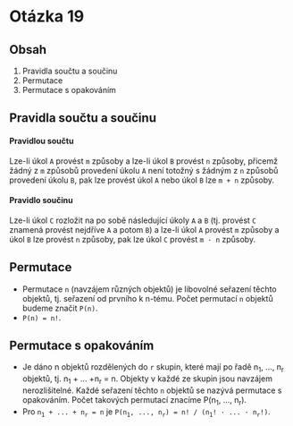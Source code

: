 # Otázka 19
## Obsah
1. Pravidla součtu a součinu
2. Permutace
3. Permutace s opakováním

## Pravidla součtu a součinu
#### Pravidlou součtu
Lze-li úkol `A` provést `m` způsoby a lze-li úkol `B` provést `n` způsoby, přicemž žádný z `m` způsobů provedení úkolu `A` není totožný s žádným z `n` způsobů provedení úkolu `B`, pak lze provést úkol `A` nebo úkol `B` lze `m + n` způsoby.

#### Pravidlo součinu
Lze-li úkol `C` rozložit na po sobě následující úkoly `A` a `B` (tj. provést `C` znamená provést nejdříve `A` a potom `B`) a lze-li úkol `A` provést `m` způsoby a úkol `B` lze provést `n` způsoby, pak lze úkol `C` provést `m · n` způsoby.

## Permutace
- Permutace `n` (navzájem různých objektů) je libovolné seřazení těchto objektů, tj. seřazení od prvního k n-tému. Počet permutací `n` objektů budeme značit `P(n)`.
- `P(n) = n!`.

## Permutace s opakováním
- Je dáno n objektů rozdělených do `r` skupin, které mají po řadě n<sub>1</sub>, ..., n<sub>r</sub> objektů, tj. n<sub>1</sub> + ... +n<sub>r</sub> = n. Objekty v každé ze skupin jsou navzájem nerozlišitelné. Každé seřazení těchto `n` objektů se nazývá permutace s opakováním. Počet takových permutací znacíme P(n<sub>1</sub>, ..., n<sub>r</sub>).
- Pro `n`<sub>`1`</sub>` + ... + n`<sub>`r`</sub>` = n` je `P(n`<sub>`1`</sub>`, ..., n`<sub>`r`</sub>`) = n! / (n`<sub>`1`</sub>`! · ... · n`<sub>`r`</sub>`!)`.

